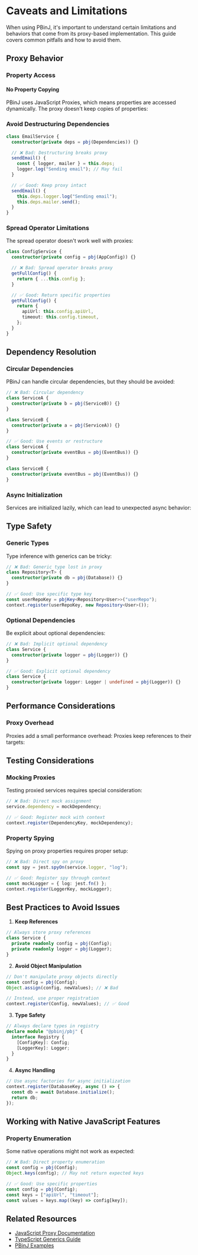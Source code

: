 # Caveats and Limitations

When using PBinJ, it's important to understand certain limitations and behaviors that come from its proxy-based implementation. This guide covers common pitfalls and how to avoid them.

## Proxy Behavior

### Property Access

#### No Property Copying

PBinJ uses JavaScript Proxies, which means properties are accessed dynamically. The proxy doesn't keep copies of properties:

### Avoid Destructuring Dependencies

```typescript
class EmailService {
  constructor(private deps = pbj(Dependencies)) {}

  // ❌ Bad: Destructuring breaks proxy
  sendEmail() {
    const { logger, mailer } = this.deps;
    logger.log("Sending email"); // May fail
  }

  // ✅ Good: Keep proxy intact
  sendEmail() {
    this.deps.logger.log("Sending email");
    this.deps.mailer.send();
  }
}
```

### Spread Operator Limitations

The spread operator doesn't work well with proxies:

```typescript
class ConfigService {
  constructor(private config = pbj(AppConfig)) {}

  // ❌ Bad: Spread operator breaks proxy
  getFullConfig() {
    return { ...this.config };
  }

  // ✅ Good: Return specific properties
  getFullConfig() {
    return {
      apiUrl: this.config.apiUrl,
      timeout: this.config.timeout,
    };
  }
}
```

## Dependency Resolution

### Circular Dependencies

PBinJ can handle circular dependencies, but they should be avoided:

```typescript
// ❌ Bad: Circular dependency
class ServiceA {
  constructor(private b = pbj(ServiceB)) {}
}

class ServiceB {
  constructor(private a = pbj(ServiceA)) {}
}

// ✅ Good: Use events or restructure
class ServiceA {
  constructor(private eventBus = pbj(EventBus)) {}
}

class ServiceB {
  constructor(private eventBus = pbj(EventBus)) {}
}
```

### Async Initialization

Services are initialized lazily, which can lead to unexpected async behavior:

## Type Safety

### Generic Types

Type inference with generics can be tricky:

```typescript
// ❌ Bad: Generic type lost in proxy
class Repository<T> {
  constructor(private db = pbj(Database)) {}
}

// ✅ Good: Use specific type key
const userRepoKey = pbjKey<Repository<User>>("userRepo");
context.register(userRepoKey, new Repository<User>());
```

### Optional Dependencies

Be explicit about optional dependencies:

```typescript
// ❌ Bad: Implicit optional dependency
class Service {
  constructor(private logger = pbj(Logger)) {}
}

// ✅ Good: Explicit optional dependency
class Service {
  constructor(private logger: Logger | undefined = pbj(Logger)) {}
}
```

## Performance Considerations

### Proxy Overhead

Proxies add a small performance overhead:
Proxies keep references to their targets:

## Testing Considerations

### Mocking Proxies

Testing proxied services requires special consideration:

```typescript
// ❌ Bad: Direct mock assignment
service.dependency = mockDependency;

// ✅ Good: Register mock with context
context.register(DependencyKey, mockDependency);
```

### Property Spying

Spying on proxy properties requires proper setup:

```typescript
// ❌ Bad: Direct spy on proxy
const spy = jest.spyOn(service.logger, "log");

// ✅ Good: Register spy through context
const mockLogger = { log: jest.fn() };
context.register(LoggerKey, mockLogger);
```

## Best Practices to Avoid Issues

1. **Keep References**

```typescript
// Always store proxy references
class Service {
  private readonly config = pbj(Config);
  private readonly logger = pbj(Logger);
}
```

2. **Avoid Object Manipulation**

```typescript
// Don't manipulate proxy objects directly
const config = pbj(Config);
Object.assign(config, newValues); // ❌ Bad

// Instead, use proper registration
context.register(Config, newValues); // ✅ Good
```

3. **Type Safety**

```typescript
// Always declare types in registry
declare module "@pbinj/pbj" {
  interface Registry {
    [ConfigKey]: Config;
    [LoggerKey]: Logger;
  }
}
```

4. **Async Handling**

```typescript
// Use async factories for async initialization
context.register(DatabaseKey, async () => {
  const db = await Database.initialize();
  return db;
});
```

## Working with Native JavaScript Features

### Property Enumeration

Some native operations might not work as expected:

```typescript
// ❌ Bad: Direct property enumeration
const config = pbj(Config);
Object.keys(config); // May not return expected keys

// ✅ Good: Use specific properties
const config = pbj(Config);
const keys = ["apiUrl", "timeout"];
const values = keys.map((key) => config[key]);
```

## Related Resources

- [JavaScript Proxy Documentation](https://developer.mozilla.org/en-US/docs/Web/JavaScript/Reference/Global_Objects/Proxy)
- [TypeScript Generics Guide](https://www.typescriptlang.org/docs/handbook/2/generics.html)
- [PBinJ Examples](https://github.com/spbjjus/pbj/tree/main/examples)
